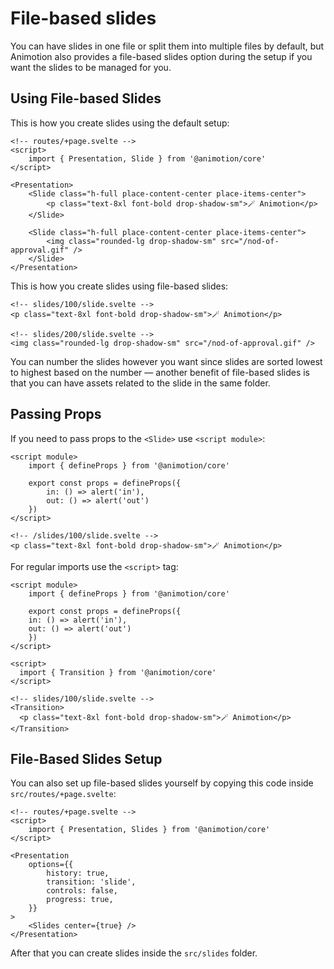 # File-based slides

You can have slides in one file or split them into multiple files by default, but Animotion also provides a file-based slides option during the setup if you want the slides to be managed for you.

## Using File-based Slides

This is how you create slides using the default setup:

```svelte
<!-- routes/+page.svelte -->
<script>
	import { Presentation, Slide } from '@animotion/core'
</script>

<Presentation>
	<Slide class="h-full place-content-center place-items-center">
		<p class="text-8xl font-bold drop-shadow-sm">🪄 Animotion</p>
	</Slide>
  
	<Slide class="h-full place-content-center place-items-center">
		<img class="rounded-lg drop-shadow-sm" src="/nod-of-approval.gif" />
	</Slide>
</Presentation>
```

This is how you create slides using file-based slides:

```svelte
<!-- slides/100/slide.svelte -->
<p class="text-8xl font-bold drop-shadow-sm">🪄 Animotion</p>
```

```svelte
<!-- slides/200/slide.svelte -->
<img class="rounded-lg drop-shadow-sm" src="/nod-of-approval.gif" />
```

You can number the slides however you want since slides are sorted lowest to highest based on the number — another benefit of file-based slides is that you can have assets related to the slide in the same folder.

## Passing Props

If you need to pass props to the `<Slide>` use `<script module>`:

```svelte
<script module>
	import { defineProps } from '@animotion/core'

	export const props = defineProps({
		in: () => alert('in'),
		out: () => alert('out')
	})
</script>

<!-- /slides/100/slide.svelte -->
<p class="text-8xl font-bold drop-shadow-sm">🪄 Animotion</p>
```

For regular imports use the `<script>` tag:

```svelte
<script module>
	import { defineProps } from '@animotion/core'

	export const props = defineProps({
    in: () => alert('in'),
    out: () => alert('out')
	})
</script>

<script>
  import { Transition } from '@animotion/core'
</script>

<!-- slides/100/slide.svelte -->
<Transition>
  <p class="text-8xl font-bold drop-shadow-sm">🪄 Animotion</p>
</Transition>
```


## File-Based Slides Setup

You can also set up file-based slides yourself by copying this code inside `src/routes/+page.svelte`:

```svelte
<!-- routes/+page.svelte -->
<script>
	import { Presentation, Slides } from '@animotion/core'
</script>

<Presentation
	options={{
		history: true,
		transition: 'slide',
		controls: false,
		progress: true,
	}}
>
	<Slides center={true} />
</Presentation>
```

After that you can create slides inside the `src/slides` folder.
